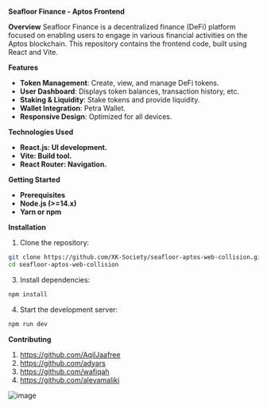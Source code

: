 **Seafloor Finance - Aptos Frontend**

**Overview**
Seafloor Finance is a decentralized finance (DeFi) platform focused on enabling users to engage in various financial activities on the Aptos blockchain. This repository contains the frontend code, built using React and Vite.

**Features**
- **Token Management**: Create, view, and manage DeFi tokens.
- **User Dashboard**: Displays token balances, transaction history, etc.
- **Staking & Liquidity**: Stake tokens and provide liquidity.
- **Wallet Integration**: Petra Wallet.
- **Responsive Design**: Optimized for all devices.

**Technologies Used**
- **React.js: UI development.**
- **Vite: Build tool.**
- **React Router: Navigation.**

**Getting Started**
- **Prerequisites**
- **Node.js (>=14.x)**
- **Yarn or npm**

**Installation**
1. Clone the repository:
```bash
git clone https://github.com/XK-Society/seafloor-aptos-web-collision.git
cd seafloor-aptos-web-collision
```

3. Install dependencies:
```bash
npm install
```

4. Start the development server:
```bash
npm run dev
```

**Contributing**
1. https://github.com/AqilJaafree
2. https://github.com/adyars
3. https://github.com/wafiqah
4. https://github.com/aleyamaliki


![image](https://github.com/user-attachments/assets/bbdc5661-f6c4-4186-962c-c7948b18830b)


